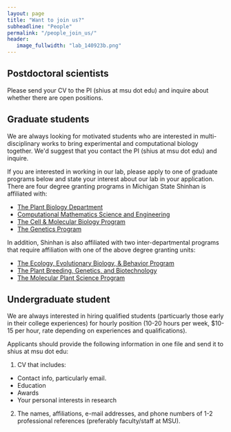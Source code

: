 ```yaml
---
layout: page
title: "Want to join us?"
subheadline: "People"
permalink: "/people_join_us/"
header:
   image_fullwidth: "lab_140923b.png"
---
```


## Postdoctoral scientists
Please send your CV to the PI (shius at msu dot edu) and inquire about whether there are open positions.

## Graduate students
We are always looking for motivated students who are interested in multi-disciplinary works to bring experimental and computational biology together. We'd suggest that you contact the PI (shius at msu dot edu) and inquire.

If you are interested in working in our lab, please apply to one of graduate programs below and state your interest about our lab in your application. There are four degree granting programs in Michigan State Shinhan is affiliated with:

- [The Plant Biology Department](https://cmse.msu.edu/)
- [Computational Mathematics Science and Engineering](https://cmse.msu.edu/)
- [The Cell & Molecular Biology Program](https://cmb.natsci.msu.edu/)
- [The Genetics Program](https://ggs.natsci.msu.edu/)

In addition, Shinhan is also affiliated with two inter-departmental programs that require affiliation with one of the above degree granting units:

- [The Ecology, Evolutionary Biology, & Behavior Program](https://eebb.natsci.msu.edu/)
- [The Plant Breeding, Genetics, and Biotechnology](https://www.canr.msu.edu/pbgb/)
- [The Molecular Plant Science Program](https://mps.natsci.msu.edu/)

## Undergraduate student
We are always interested in hiring qualified students (particuarly those early in their college experiences) for hourly position (10-20 hours per week, $10-15 per hour, rate depending on experiences and qualifications). 

Applicants should provide the following information in one file and send it to shius at msu dot edu:

1. CV that includes:
- Contact info, particularly email.
- Education
- Awards
- Your personal interests in research

2. The names, affiliations, e-mail addresses, and phone numbers of 1-2 professional references (preferably faculty/staff at MSU).
